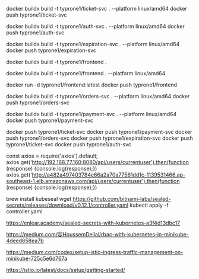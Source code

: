 docker buildx build -t typrone1/ticket-svc . --platform linux/amd64
docker push typrone1/ticket-svc

docker buildx build -t typrone1/auth-svc . --platform linux/amd64
docker push typrone1/auth-svc

docker buildx build -t typrone1/expiration-svc . --platform linux/amd64
docker push typrone1/expiration-svc

docker buildx build -t typrone1/frontend .

docker buildx build -t typrone1/frontend . --platform linux/amd64

docker run -d typrone1/frontend:latest
docker push typrone1/frontend

docker buildx build -t typrone1/orders-svc . --platform linux/amd64
docker push typrone1/orders-svc


docker buildx build -t typrone1/payment-svc . --platform linux/amd64
docker push typrone1/payment-svc

docker push typrone1/ticket-svc
docker push typrone1/payment-svc
docker push typrone1/orders-svc
docker push typrone1/expiration-svc
docker push typrone1/ticket-svc
docker push typrone1/auth-svc

const axios = require('axios').default;
axios.get('http://192.168.77.160:8080/api/users/currentuser').then(function (response) {console.log(response);})
axios.get('http://a482a497403784e66a2a70a77561dd1c-1139531466.ap-southeast-1.elb.amazonaws.com/api/users/currentuser').then(function (response) {console.log(response);})


brew install kubeseal
wget https://github.com/bitnami-labs/sealed-secrets/releases/download/v0.12.1/controller.yaml
kubectl apply -f controller.yaml

https://enlear.academy/sealed-secrets-with-kubernetes-a3f4d13dbc17

https://medium.com/@HoussemDellai/rbac-with-kubernetes-in-minikube-4deed658ea7b

https://medium.com/codex/setup-istio-ingress-traffic-management-on-minikube-725c5e6d767a

https://istio.io/latest/docs/setup/getting-started/
